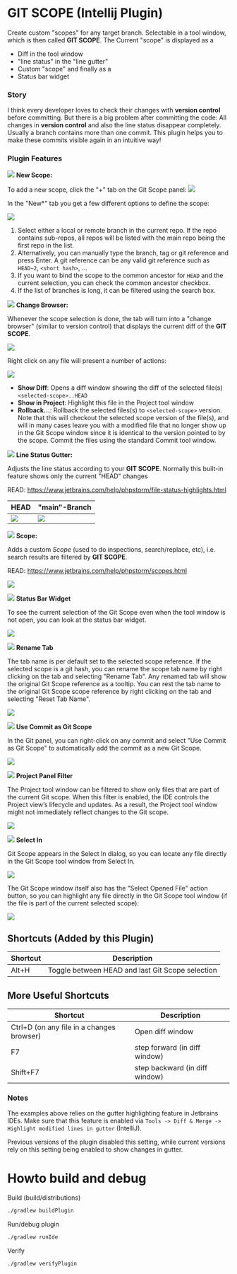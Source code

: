 # GIT SCOPE (Intellij Plugin)

<!-- Plugin description -->

Create custom "scopes" for any target branch. Selectable in a tool window, which is then called **GIT SCOPE**.
The Current "scope" is displayed as a

- Diff in the tool window
- "line status" in the "line gutter"
- Custom "scope" and finally as a
- Status bar widget

### Story

I think every developer loves to check their changes with **version control** before committing.
But there is a big problem after committing the code: All changes in **version control** and also the line status
disappear completely.
Usually a branch contains more than one commit. This plugin helps you to make these commits visible again in an
intuitive way!

### Plugin Features

![](docs/icon.svg) **New Scope:**

To add a new scope, click the "+" tab on the Git Scope panel:
![](docs/add.png)

In the "New*" tab you get a few different options to define the scope:

![](docs/selection.png)

1. Select either a local or remote branch in the current repo. If the repo contains sub-repos, all repos will be listed
   with the main repo being the first repo in the list.
2. Alternatively, you can manually type the branch, tag or git reference and press Enter. A git reference can be any
   valid
   git reference such as `HEAD~2`, `<short hash>`, ...
3. If you want to bind the scope to the common ancestor for `HEAD` and the current selection, you can check the common
   ancestor checkbox.
4. If the list of branches is long, it can be filtered using the search box.

![](docs/icon.svg) **Change Browser:**

Whenever the scope selection is done, the tab will turn into a "change browser" (similar to version control) that
displays the current diff of the **GIT SCOPE**.

![](docs/toolwindow.png)

Right click on any file will present a number of actions:

![](docs/show_in_project.png)

- **Show Diff**: Opens a diff window showing the diff of the selected file(s) `<selected-scope>..HEAD`
- **Show in Project**: Highlight this file in the Project tool window
- **Rollback...**: Rollback the selected files(s) to `<selected-scope>` version. Note that this will checkout the
  selected scope version of the file(s), and will in many cases leave you with a modified file that no longer show up in
  the Git Scope window since it is identical to the version pointed to by the scope. Commit the files using the
  standard Commit tool window.

![](docs/icon.svg) **Line Status Gutter:**

Adjusts the line status according to your **GIT SCOPE**. Normally this built-in feature shows only the current "HEAD"
changes

READ: https://www.jetbrains.com/help/phpstorm/file-status-highlights.html

| HEAD               | "main"-Branch            |
|--------------------|--------------------------|
| ![](docs/head.png) | ![](docs/linestatus.png) |

![](docs/icon.svg) **Scope:**

Adds a custom *Scope* (used to do inspections, search/replace, etc), i.e. search results are filtered by **GIT SCOPE**.

READ: https://www.jetbrains.com/help/phpstorm/scopes.html

![](docs/scope.png)

![](docs/icon.svg) **Status Bar Widget**

To see the current selection of the Git Scope even when the tool window is not open, you can look at the status bar
widget.

![](docs/statusbar.png)

![](docs/icon.svg) **Rename Tab**

The tab name is per default set to the selected scope reference. If the selected scope is a git hash, you can rename the
scope tab name by right clicking on the tab and selecting "Rename Tab". Any renamed tab will show the original Git Scope
reference as a tooltip. You can rest the tab name to the original Git Scope scope reference by right clicking on the tab
and selecting "Reset Tab Name".

![](docs/rename.png)

![](docs/icon.svg) **Use Commit as Git Scope**

In the Git panel, you can right-click on any commit and select "Use Commit as Git Scope" to automatically add the
commit as a new Git Scope.

![](docs/usescope.png)

![](docs/icon.svg) **Project Panel Filter**

The Project tool window can be filtered to show only files that are part of the current Git scope. When this filter is
enabled, the IDE controls the Project view’s lifecycle and updates. As a result, the Project tool window might not
immediately reflect changes to the Git scope.

![](docs/projfilter.png)

![](docs/icon.svg) **Select In**

Git Scope appears in the Select In dialog, so you can locate any file directly in the Git Scope tool window from Select
In.

![](docs/selectin.png)

The Git Scope window itself also has the "Select Opened File" action button, so you can highlight any file directly in
the Git Scope tool window (if the file is part of the current selected scope):

![](docs/select_opened.png)

## Shortcuts (Added by this Plugin)

| Shortcut | Description                                      |
|----------|--------------------------------------------------|
| Alt+H    | Toggle between HEAD and last Git Scope selection |

## More Useful Shortcuts

| Shortcut                                  | Description                    |
|-------------------------------------------|--------------------------------|
| Ctrl+D (on any file in a changes browser) | Open diff window               |
| F7                                        | step forward (in diff window)  |
| Shift+F7                                  | step backward (in diff window) |

### Notes

The examples above relies on the gutter highlighting feature in Jetbrains IDEs. Make sure that this feature is enabled
via `Tools -> Diff & Merge -> Highlight modified lines in gutter` (IntelliJ).

Previous versions of the plugin disabled this setting, while current versions rely on this setting being enabled to show
changes in gutter.

<!-- Plugin description end -->

# Howto build and debug

Build (build/distributions)

```bash
./gradlew buildPlugin
```

Run/debug plugin

```bash
./gradlew runIde
```

Verify

```bash
./gradlew verifyPlugin
```